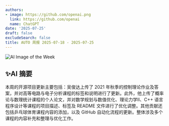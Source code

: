 ```yaml
---
authors:
- image: https://github.com/openai.png
  link: https://github.com/openai
  name: ChatGPT
date: '2025-07-25'
draft: false
excludeSearch: false
title: AUTO 周报 2025-07-18 - 2025-07-25
---
```


![AI Image of the Week](https://static.hoa.moe/news/weekly/weekly-2025-07-18/generated_image_cropped.png)

## ✨AI 摘要

本周的开源项目更新主要包括：吴俊达上传了 2021 年秋季的控制理论作业及答案，并对高等电路与电子分析课程的标签和说明进行了更新。此外，他上传了概率论与数理统计课程的个人论文，并对数学规划与数值优化、理论力学Ⅱ、C++ 语言程序设计等课程的项目描述、标签及 README 文件进行了优化调整。其他贡献还包括乒乓球体育课程内容的添加，以及 GitHub 自动化流程的更新。整体涉及多个课程的内容补充和整理与优化工作。

